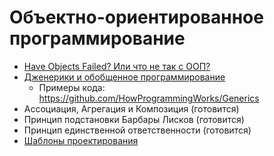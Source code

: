 # Объектно-ориентированное программирование

- [Have Objects Failed? Или что не так с ООП?](https://youtu.be/4yO5OS0vPSw)
- [Дженерики и обобщенное программирование](https://youtu.be/r6W2z3DQhoI)
  - Примеры кода: https://github.com/HowProgrammingWorks/Generics
- Ассоциация, Агрегация и Композиция (готовится)
- Принцип подстановки Барбары Лисков (готовится)
- Принцип единственной ответственности (готовится)
- [Шаблоны проектирования](Patterns.md)
